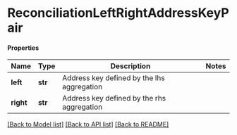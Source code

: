 # ReconciliationLeftRightAddressKeyPair

#### Properties
Name | Type | Description | Notes
------------ | ------------- | ------------- | -------------
**left** | **str** | Address key defined by the lhs aggregation | 
**right** | **str** | Address key defined by the rhs aggregation | 

[[Back to Model list]](../README.md#documentation-for-models) [[Back to API list]](../README.md#documentation-for-api-endpoints) [[Back to README]](../README.md)

